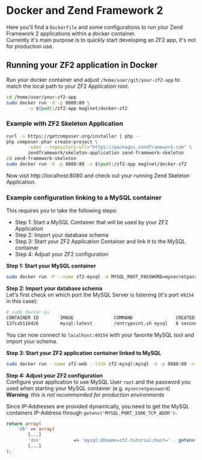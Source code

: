 # Docker and Zend Framework 2

Here you'll find a `Dockerfile` and some configurations to run
your Zend Framework 2 applications within a docker container.  
Currently it's main purpose is to quickly start developing
an ZF2 app, it's not for production use.


## Running your ZF2 application in Docker

Run your docker container and adjust `/home/user/git/your-zf2-app`
to match the local path to your ZF2 Application root.

```bash
cd /home/user/your-zf2-app
sudo docker run -d -p 8080:80 \
        -v $(pwd):/zf2-app maglnet/docker-zf2
```


### Example with ZF2 Skeleton Application

```bash
curl -s https://getcomposer.org/installer | php --
php composer.phar create-project \
        -sdev --repository-url="https://packages.zendframework.com" \
        zendframework/skeleton-application zend-framework-skeleton
cd zend-framework-skeleton
sudo docker run -d -p 8080:80 -v $(pwd):/zf2-app maglnet/docker-zf2
```

Now visit http://localhost:8080 and check out your running
Zend Skeleton Application.


### Example configuration linking to a MySQL container

This requires you to take the following steps:
* Step 1: Start a MySQL Container that will be used by your ZF2 Application
* Step 2: Import your database schema
* Step 3: Start your ZF2 Application Container and link it to the MySQL container
* Step 4: Adjust your ZF2 configuration

**Step 1: Start your MySQL container**

```bash
sudo docker run -P --name zf2-mysql -e MYSQL_ROOT_PASSWORD=mysecretpassword -d mysql
```

**Step 2: Import your database schema**  
Let's first check on which port the MySQL Server is listening
(it's port `49154` in this case):

```bash
# sudo docker ps
CONTAINER ID        IMAGE               COMMAND                CREATED             STATUS              PORTS                     NAMES
137ca5116426        mysql:latest        /entrypoint.sh mysql   6 seconds ago       Up 6 seconds        0.0.0.0:49154->3306/tcp   zf2-mysql
```
You can now connect to `localhost:49154` with your favorite MySQL tool and import your schema.


**Step 3: Start your ZF2 application container linked to MySQL**
  
```bash
sudo docker run --name zf2-web --link zf2-mysql:mysql -d -p 8888:80 -v $(pwd):/zf2-app maglnet/docker-zf2
```

**Step 4: Adjust your ZF2 configuration**  
Configure your application to use MySQL User `root` and the password
you used when starting your MySQL container (e.g. `mysecretpassword`)  
**Warning**: *this is not recommended for production environments*

Since IP-Addresses are provided dynamically, you need to get the MySQL containers
IP-Address through `getenv('MYSQL_PORT_3306_TCP_ADDR')`:

```php
return array(
    'db' => array(
        [...]
        'dsn'            => 'mysql:dbname=zf2-tutorial;host=' . getenv('MYSQL_PORT_3306_TCP_ADDR'),
        [...]
);
```
